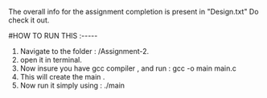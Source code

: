 The overall info for the assignment completion is present in "Design.txt"
Do check it out.

#HOW TO RUN THIS :-----
1. Navigate to the folder : /Assignment-2.
2. open it in terminal.
3. Now insure you have gcc compiler , and run : gcc -o main main.c
4. This will create the main .
5. Now run it simply using : ./main 
